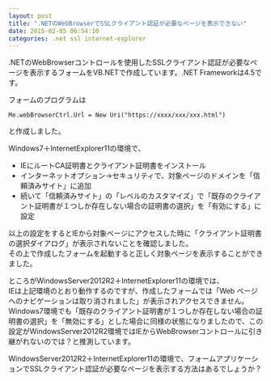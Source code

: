 ```yaml
---
layout: post
title: ".NETのWebBrowserでSSLクライアント認証が必要なページを表示できない"
date: 2015-02-05 06:54:10
categories: .net ssl internet-explorer
---
```

<p>.NETのWebBrowserコントロールを使用したSSLクライアント認証が必要なページを表示するフォームをVB.NETで作成しています。.NET Frameworkは4.5です。</p>

<p>フォームのプログラムは</p>

<pre><code>Me.webBrowserCtrl.Url = New Uri("https://xxxx/xxx/xxx.html")
</code></pre>

<p>と作成しました。</p>

<p>Windows7＋InternetExplorer11の環境で、</p>

<ul>
<li>IEにルートCA証明書とクライアント証明書をインストール</li>
<li>インターネットオプション→セキュリティで、対象ページのドメインを「信頼済みサイト」に追加</li>
<li>続いて「信頼済みサイト」の「レベルのカスタマイズ」で「既存のクライアント証明書が１つしか存在しない場合の証明書の選択」を「有効にする」に設定</li>
</ul>

<p>以上の設定をするとIEから対象ページにアクセスした時に「クライアント証明書の選択ダイアログ」が表示されないことを確認しました。<br>
その上で作成したフォームを起動すると正しく対象ページを表示することができました。</p>

<p>ところがWindowsServer2012R2＋InternetExplorer11の環境では、<br>
IEは上記環境のとおり動作するのですが、作成したフォームでは「Web ページへのナビゲーションは取り消されました」が表示されアクセスできません。<br>
Windows7環境でも「既存のクライアント証明書が１つしか存在しない場合の証明書の選択」を「無効にする」とした場合に同様の状態になりましたので、この設定がWindowsServer2012R2環境ではIEからWebBrowserコントロールに引き継がれないのでは？と推測しています。</p>

<p>WindowsServer2012R2＋InternetExplorer11の環境で、フォームアプリケーションでSSLクライアント認証が必要なページを表示する方法はあるでしょうか？</p>
